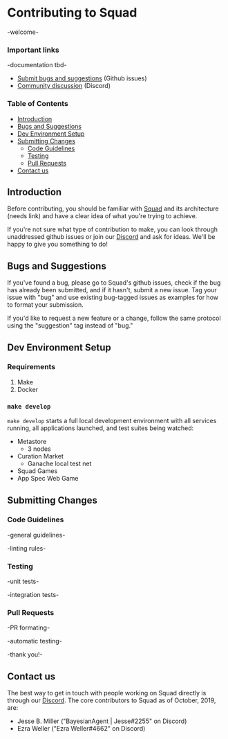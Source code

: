 # Contributing to Squad
-welcome-

### Important links
-documentation tbd-
 - [Submit bugs and suggestions](https://www.github.com/setmatchgames/squad/issues) (Github issues)
 - [Community discussion](https://discord.gg/AKnbAe9) (Discord)

### Table of Contents
 - [Introduction](#Introduction)
 - [Bugs and Suggestions](#Bugs-and-Suggestions)
 - [Dev Environment Setup](#Dev-Environment-Setup)
 - [Submitting Changes](#Submitting-Changes)
   * [Code Guidelines](#Code-Guidelines)
   * [Testing](#Testing)
   * [Pull Requests](#Pull-Requests)
 - [Contact us](#Contact-us)

## Introduction
Before contributing, you should be familiar with [Squad](README.md) and its architecture (needs link) and have a clear idea of what you're trying to achieve.

If you're not sure what type of contribution to make, you can look through unaddressed github issues or join our [Discord](https://discord.gg/AKnbAe9) and ask for ideas. We'll be happy to give you something to do!

## Bugs and Suggestions
If you've found a bug, please go to Squad's github issues, check if the bug has already been submitted, and if it hasn't, submit a new issue. Tag your issue with "bug" and use existing bug-tagged issues as examples for how to format your submission.

If you'd like to request a new feature or a change, follow the same protocol using the "suggestion" tag instead of "bug."

## Dev Environment Setup
### Requirements
1. Make
1. Docker

### `make develop`
`make develop` starts a full local development environment with all services running, all applications launched, and test suites being watched:

- Metastore
  * 3 nodes
- Curation Market
  * Ganache local test net
- Squad Games
- App Spec Web Game

## Submitting Changes
### Code Guidelines
-general guidelines-

-linting rules-

### Testing
-unit tests-

-integration tests-

### Pull Requests
-PR formating-

-automatic testing-

-thank you!-

## Contact us
The best way to get in touch with people working on Squad directly is through our [Discord](https://discord.gg/AKnbAe9). The core contributors to Squad as of October, 2019, are:
 - Jesse B. Miller ("BayesianAgent | Jesse#2255" on Discord)
 - Ezra Weller ("Ezra Weller#4662" on Discord)

